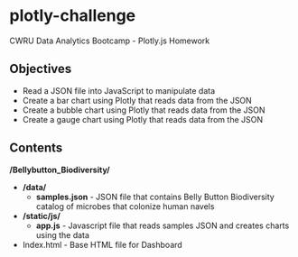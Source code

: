 # plotly-challenge
CWRU Data Analytics Bootcamp - Plotly.js Homework

## Objectives
* Read a JSON file into JavaScript to manipulate data
* Create a bar chart using Plotly that reads data from the JSON
* Create a bubble chart using Plotly that reads data from the JSON
* Create a gauge chart using Plotly that reads data from the JSON

## Contents
<b>/Bellybutton_Biodiversity/</b>
  * <b>/data/</b>
    * <b>samples.json</b> - JSON file that contains Belly Button Biodiversity catalog of microbes that colonize human navels
  * <b>/static/js/</b>
    * <b>app.js</b> - Javascript file that reads samples JSON and creates charts using the data
  * Index.html - Base HTML file for Dashboard

